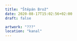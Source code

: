 ```yaml
---
title: "Štěpán Brož"
date: 2020-08-17T15:02:56+02:00
draft: false

artwork: "???"
location: "kanal"
---
```

